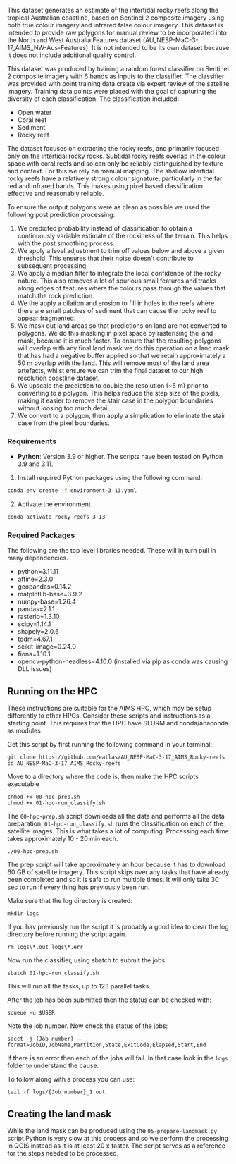 This dataset generates an estimate of the intertidal rocky reefs along the tropical Australian coastline, based
on Sentinel 2 composite imagery using both true colour imagery and infrared false colour imagery. This dataset
is intended to provide raw polygons for manual review to be incorporated into the North and West Australia Features
dataset (AU_NESP-MaC-3-17_AIMS_NW-Aus-Features). It is not intended to be its own dataset because it does not
include additional quality control.

This dataset was produced by training a random forest classifier on Sentinel 2 composite imagery with 6 bands
as inputs to the classifier. The classifier was provided with point training data create via expert review of 
the satellite imagery. Training data points were placed with the goal of capturing the diversity of each classification.
The classification included:
- Open water
- Coral reef
- Sediment
- Rocky reef

The dataset focuses on extracting the rocky reefs, and primarily focused only on the intertidal rocky rocks. 
Subtidal rocky reefs overlap in the colour space with coral reefs and so can only be reliably distinguished
by texture and context. For this we rely on manual mapping. The shallow intertidal rocky reefs have a relatively
strong colour signature, particularly in the far red and infrared bands. This makes using pixel based classification
effective and reasonably reliable.

To ensure the output polygons were as clean as possible we used the following post prediction processing:
1. We predicted probability instead of classification to obtain a continuously variable estimate of the 
rockiness of the terrain. This helps with the post smoothing process.
2. We apply a level adjustment to trim off values below and above a given threshold. This ensures that 
their noise doesn't contribute to subsequent processing.
3. We apply a median filter to integrate the local confidence of the rocky nature. This also removes a lot
of spurious small features and tracks along edges of features where the colours pass through the values
that match the rock prediction. 
4. We the apply a dilation and erosion to fill in holes in the reefs where there are small patches of
sediment that can cause the rocky reef to appear fragmented.
5. We mask out land areas so that predictions on land are not converted to polygons. We do this masking
in pixel space by rasterising the land mask, because it is much faster. To ensure that the resulting 
polygons will overlap with any final land mask we do this operation on a land mask that has had a negative
buffer applied so that we retain approximately a 50 m overlap with the land. This will remove most of the
land area artefacts, whilst ensure we can trim the final dataset to our high resolution coastline dataset.
6. We upscale the prediction to double the resolution (~5 m) prior to converting to a polygon. This helps
reduce the step size of the pixels, making it easier to remove the stair case in the polygon boundaries
without loosing too much detail.
7. We convert to a polygon, then apply a simplication to eliminate the stair case from the pixel boundaries.


### Requirements
- **Python**: Version 3.9 or higher. The scripts have been tested on Python 3.9 and 3.11.

1. Install required Python packages using the following command:
```bash
conda env create -f environment-3-13.yaml
```
2. Activate the environment
```bash
conda activate rocky-reefs_3-13
```
  
### Required Packages
The following are the top level libraries needed. These will in turn pull in many dependencies.
  - python=3.11.11
  - affine=2.3.0
  - geopandas=0.14.2
  - matplotlib-base=3.9.2
  - numpy-base=1.26.4
  - pandas=2.1.1
  - rasterio=1.3.10
  - scipy=1.14.1
  - shapely=2.0.6
  - tqdm=4.67.1
  - scikit-image=0.24.0
  - fiona=1.10.1
  - opencv-python-headless=4.10.0 (installed via pip as conda was causing DLL issues)

## Running on the HPC
These instructions are suitable for the AIMS HPC, which may be setup differently to
other HPCs. Consider these scripts and instructions as a starting point.
This requires that the HPC have SLURM and conda/anaconda as modules.

Get this script by first running the following command in your terminal:
```
git clone https://github.com/eatlas/AU_NESP-MaC-3-17_AIMS_Rocky-reefs
cd AU_NESP-MaC-3-17_AIMS_Rocky-reefs 
```
Move to a directory where the code is, then make the HPC scripts executable
```
chmod +x 00-hpc-prep.sh
chmod +x 01-hpc-run_classify.sh
```
The `00-hpc-prep.sh` script downloads all the data and performs all the data preparation.
`01-hpc-run_classify.sh` runs the classification on each of the satellite images. This is
what takes a lot of computing. Processing each time takes approximately 10 - 20 min each.
```
./00-hpc-prep.sh
```
The prep script will take approximately an hour because it has to download 60 GB of satellite 
imagery. This script skips over any tasks that have already been completed and so it is
safe to run multiple times. It will only take 30 sec to run if every thing has previously
been run.

Make sure that the log directory is created:
```
mkdir logs
```

If you hav previously run the script it is probably a good idea to clear the log
directory before running the script again.
```
rm logs\*.out logs\*.err
```

Now run the classifier, using sbatch to submit the jobs. 
```
sbatch 01-hpc-run_classify.sh
```
This will run all the tasks, up to 123 parallel tasks.

After the job has been submitted then the status can be checked with:
```
squeue -u $USER
```
Note the job number. Now check the status of the jobs:
```
sacct -j {Job number} --format=JobID,JobName,Partition,State,ExitCode,Elapsed,Start,End
```

If there is an error then each of the jobs will fail. In that case look in the
`logs` folder to understand the cause.

To follow along with a process you can use:
```
tail -f logs/{Job number}_1.out
```



## Creating the land mask
While the land mask can be produced using the `05-prepare-landmask.py` script Python is
very slow at this process and so we perform the processing in QGIS instead as it is
at least 20 x faster.
The script serves as a reference for the steps needed to be processed.